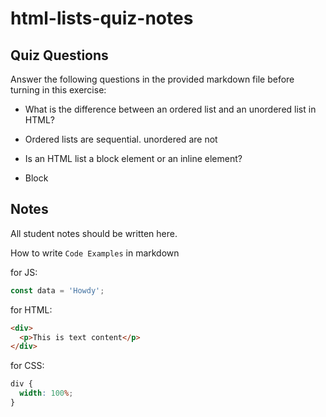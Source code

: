# html-lists-quiz-notes

## Quiz Questions

Answer the following questions in the provided markdown file before turning in this exercise:

- What is the difference between an ordered list and an unordered list in HTML?

- Ordered lists are sequential. unordered are not

- Is an HTML list a block element or an inline element?

- Block

## Notes

All student notes should be written here.

How to write `Code Examples` in markdown

for JS:

```javascript
const data = 'Howdy';
```

for HTML:

```html
<div>
  <p>This is text content</p>
</div>
```

for CSS:

```css
div {
  width: 100%;
}
```
